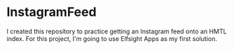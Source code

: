 # InstagramFeed
I created this repository to practice getting an Instagram feed onto an HMTL index.  For this project, I'm going to use Elfsight Apps as my first solution.
